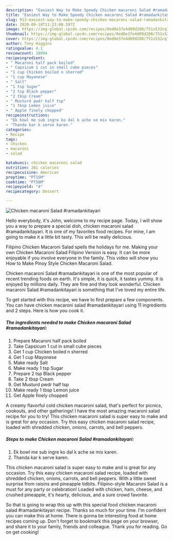 ```yaml
---
description: "Easiest Way to Make Speedy Chicken macaroni Salad #ramadankitayari"
title: "Easiest Way to Make Speedy Chicken macaroni Salad #ramadankitayari"
slug: 913-easiest-way-to-make-speedy-chicken-macaroni-salad-ramadankitayari
date: 2020-09-18T11:23:00.597Z
image: https://img-global.cpcdn.com/recipes/0ed0e37e4d09d200/751x532cq70/chicken-macaroni-salad-ramadankitayari-recipe-main-photo.jpg
thumbnail: https://img-global.cpcdn.com/recipes/0ed0e37e4d09d200/751x532cq70/chicken-macaroni-salad-ramadankitayari-recipe-main-photo.jpg
cover: https://img-global.cpcdn.com/recipes/0ed0e37e4d09d200/751x532cq70/chicken-macaroni-salad-ramadankitayari-recipe-main-photo.jpg
author: Tony Higgins
ratingvalue: 4.1
reviewcount: 18094
recipeingredient:
- " Macaroni half pack boiled"
- " Capsicum 1 cut in small cube pieces"
- "1 cup Chicken boiled n sherred"
- "1 cup Mayonese"
- " Salt"
- "1 tsp Sugar"
- "2 tsp Black pepper"
- "2 tbsp Cream"
- " Musturd pwdr half tsp"
- "1 tbsp Lemon juice"
- " Apple finely chopped"
recipeinstructions:
- "Ek bowl me sub ingre ko dal k ache se mix karen."
- "Thanda kar k serve karen."
categories:
- Recipe
tags:
- chicken
- macaroni
- salad

katakunci: chicken macaroni salad 
nutrition: 261 calories
recipecuisine: American
preptime: "PT15M"
cooktime: "PT56M"
recipeyield: "4"
recipecategory: Dessert

---
```



![Chicken macaroni Salad #ramadankitayari](https://img-global.cpcdn.com/recipes/0ed0e37e4d09d200/751x532cq70/chicken-macaroni-salad-ramadankitayari-recipe-main-photo.jpg)

Hello everybody, it's John, welcome to my recipe page. Today, I will show you a way to prepare a special dish, chicken macaroni salad #ramadankitayari. It is one of my favorites food recipes. For mine, I am going to make it a little bit tasty. This will be really delicious.

Filipino Chicken Macaroni Salad spells the holidays for me. Making your own Chicken Macaroni Salad Filipino Version is easy. It can be more enjoyable if you involve everyone in the family. This video will show you How to Make Pinoy Style Chicken Macaroni Salad.

Chicken macaroni Salad #ramadankitayari is one of the most popular of recent trending foods on earth. It's simple, it is quick, it tastes yummy. It is enjoyed by millions daily. They are fine and they look wonderful. Chicken macaroni Salad #ramadankitayari is something that I've loved my entire life.


To get started with this recipe, we have to first prepare a few components. You can have chicken macaroni salad #ramadankitayari using 11 ingredients and 2 steps. Here is how you cook it.

<!--inarticleads1-->

##### The ingredients needed to make Chicken macaroni Salad #ramadankitayari:

1. Prepare  Macaroni half pack boiled
1. Take  Capsicum 1 cut in small cube pieces
1. Get 1 cup Chicken boiled n sherred
1. Get 1 cup Mayonese
1. Make ready  Salt
1. Make ready 1 tsp Sugar
1. Prepare 2 tsp Black pepper
1. Take 2 tbsp Cream
1. Get  Musturd pwdr half tsp
1. Make ready 1 tbsp Lemon juice
1. Get  Apple finely chopped


A creamy flavorful cold chicken macaroni salad, that&#39;s perfect for picnics, cookouts, and other gatherings! I have the most amazing macaroni salad recipe for you to try! This chicken macaroni salad is super easy to make and is great for any occasion. Try this easy chicken macaroni salad recipe, loaded with shredded chicken, onions, carrots, and bell peppers. 

<!--inarticleads2-->

##### Steps to make Chicken macaroni Salad #ramadankitayari:

1. Ek bowl me sub ingre ko dal k ache se mix karen.
1. Thanda kar k serve karen.


This chicken macaroni salad is super easy to make and is great for any occasion. Try this easy chicken macaroni salad recipe, loaded with shredded chicken, onions, carrots, and bell peppers. With a little sweet surprise from raisins and pineapple tidbits. Filipino-style Macaroni Salad is a must for any party or celebration! Loaded with chicken, ham, cheese, and crushed pineapple, it&#39;s hearty, delicious, and a sure crowd favorite. 

So that is going to wrap this up with this special food chicken macaroni salad #ramadankitayari recipe. Thanks so much for your time. I'm confident you can make this at home. There is gonna be interesting food at home recipes coming up. Don't forget to bookmark this page on your browser, and share it to your family, friends and colleague. Thank you for reading. Go on get cooking!
